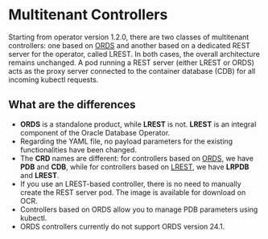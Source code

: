 # Multitenant Controllers 


Starting from operator version 1.2.0, there are two classes of multitenant controllers: one based on [ORDS](https://www.oracle.com/uk/database/technologies/appdev/rest.html) and another based on a dedicated REST server for the operator, called LREST. In both cases, the overall architecture remains unchanged. A pod running a REST server (either LREST or ORDS) acts as the proxy server connected to the container database (CDB) for all incoming kubectl requests.

## What are the differences

- **ORDS** is a standalone product, while **LREST** is not. **LREST** is an integral component of the Oracle Database Operator.
- Regarding the YAML file, no payload parameters for the existing functionalities have been changed.
- The **CRD** names are different: for controllers based on [ORDS](./ords-based/README.md), we have **PDB** and **CDB**, while for controllers based on [LREST](./lrest-based/README.md), we have **LRPDB** and **LREST**.
- If you use an LREST-based controller, there is no need to manually create the REST server pod. The image is available for download on OCR.
- Controllers based on ORDS allow you to manage PDB parameters using kubectl.
- ORDS controllers currently do not support ORDS version 24.1.
